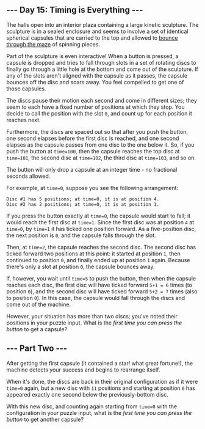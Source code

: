 <article class="day-desc"><h2>--- Day 15: Timing is Everything ---</h2><p>The halls open into an interior plaza containing a large kinetic sculpture. The sculpture is in a sealed enclosure and seems to involve a set of identical spherical capsules that are carried to the top and allowed to <a href="https://youtu.be/IxDoO9oODOk?t=177">bounce through the maze</a> of spinning pieces.</p>
<p>Part of the sculpture is even interactive! When a button is pressed, a capsule is dropped and tries to fall through slots in a set of rotating discs to finally go through a little hole at the bottom and come out of the sculpture. If any of the slots aren't aligned with the capsule as it passes, the capsule bounces off the disc and soars away. You feel compelled to <span title="These machines are everywhere in Japan, but on a MUCH smaller scale.">get one of those capsules</span>.</p>
<p>The discs pause their motion each second and come in different sizes; they seem to each have a fixed number of positions at which they stop.  You decide to call the position with the slot <code>0</code>, and count up for each position it reaches next.</p>
<p>Furthermore, the discs are spaced out so that after you push the button, one second elapses before the first disc is reached, and one second elapses as the capsule passes from one disc to the one below it.  So, if you push the button at <code>time=100</code>, then the capsule reaches the top disc at <code>time=101</code>, the second disc at <code>time=102</code>, the third disc at <code>time=103</code>, and so on.</p>
<p>The button will only drop a capsule at an integer time - no fractional seconds allowed.</p>
<p>For example, at <code>time=0</code>, suppose you see the following arrangement:</p>
<pre><code>Disc #1 has 5 positions; at time=0, it is at position 4.
Disc #2 has 2 positions; at time=0, it is at position 1.
</code></pre>
<p>If you press the button exactly at <code>time=0</code>, the capsule would start to fall; it would reach the first disc at <code>time=1</code>. Since the first disc was at position <code>4</code> at <code>time=0</code>, by <code>time=1</code> it has ticked one position forward.  As a five-position disc, the next position is <code>0</code>, and the capsule falls through the slot.</p>
<p>Then, at <code>time=2</code>, the capsule reaches the second disc. The second disc has ticked forward two positions at this point: it started at position <code>1</code>, then continued to position <code>0</code>, and finally ended up at position <code>1</code> again.  Because there's only a slot at position <code>0</code>, the capsule bounces away.</p>
<p>If, however, you wait until <code>time=5</code> to push the button, then when the capsule reaches each disc, the first disc will have ticked forward <code>5+1 = 6</code> times (to position <code>0</code>), and the second disc will have ticked forward <code>5+2 = 7</code> times (also to position <code>0</code>). In this case, the capsule would fall through the discs and come out of the machine.</p>
<p>However, your situation has more than two discs; you've noted their positions in your puzzle input. What is the <em>first time you can press the button</em> to get a capsule?</p>
</article>
<article class="day-desc"><h2 id="part2">--- Part Two ---</h2><p>After getting the first capsule (it contained a star! what great fortune!), the machine detects your success and begins to rearrange itself.</p>
<p>When it's done, the discs are back in their original configuration as if it were <code>time=0</code> again, but a new disc with <code>11</code> positions and starting at position <code>0</code> has appeared exactly one second below the previously-bottom disc.</p>
<p>With this new disc, and counting again starting from <code>time=0</code> with the configuration in your puzzle input, what is the <em>first time you can press the button</em> to get another capsule?</p>
</article>
